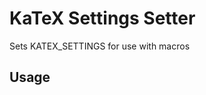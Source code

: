 # KaTeX Settings Setter

Sets KATEX_SETTINGS for use with macros

## Usage

<!-- TODO: Describe usage -->

<!-- ignore-after -->
